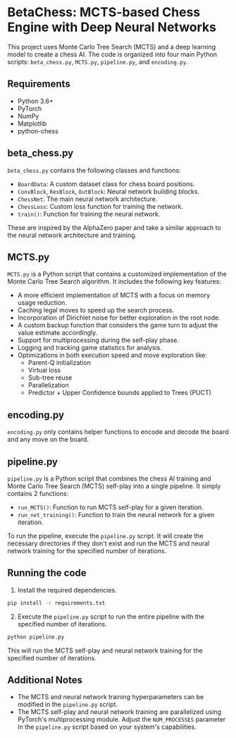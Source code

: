 # BetaChess: MCTS-based Chess Engine with Deep Neural Networks

This project uses Monte Carlo Tree Search (MCTS) and a deep learning model to create a chess AI. The code is organized into four main Python scripts: `beta_chess.py`, `MCTS.py`, `pipeline.py`, and `encoding.py`.

## Requirements

- Python 3.6+
- PyTorch
- NumPy
- Matplotlib
- python-chess

## beta_chess.py

`beta_chess.py` contains the following classes and functions:

- `BoardData`: A custom dataset class for chess board positions.
- `ConvBlock`, `ResBlock`, `OutBlock`: Neural network building blocks.
- `ChessNet`: The main neural network architecture.
- `ChessLoss`: Custom loss function for training the network.
- `train()`: Function for training the neural network.

These are inspired by the AlphaZero paper and take a similar approach to the neural network architecture and training.

## MCTS.py

`MCTS.py` is a Python script that contains a customized implementation of the Monte Carlo Tree Search algorithm. It includes the following key features:

- A more efficient implementation of MCTS with a focus on memory usage reduction.
- Caching legal moves to speed up the search process.
- Incorporation of Dirichlet noise for better exploration in the root node.
- A custom backup function that considers the game turn to adjust the value estimate accordingly.
- Support for multiprocessing during the self-play phase.
- Logging and tracking game statistics for analysis.
- Optimizations in both execution speed and move exploration like:
    - Parent-Q initialization
    - Virtual loss
    - Sub-tree reuse
    - Parallelization
    - Predictor + Upper Confidence bounds applied to Trees (PUCT)
    
## encoding.py
`encoding.py` only contains helper functions to encode and decode the board and any move on the board.

## pipeline.py

`pipeline.py` is a Python script that combines the chess AI training and Monte Carlo Tree Search (MCTS) self-play into a single pipeline. 
It simply contains 2 functions:

- `run_MCTS()`: Function to run MCTS self-play for a given iteration.
- `run_net_training()`: Function to train the neural network for a given iteration.

To run the pipeline, execute the `pipeline.py` script. It will create the necessary directories if they don't exist and run the MCTS and neural network training for the specified number of iterations.

## Running the code

1. Install the required dependencies.

```bash
pip install -r requirements.txt
```

2. Execute the `pipeline.py` script to run the entire pipeline with the specified number of iterations.

```bash
python pipeline.py
```

This will run the MCTS self-play and neural network training for the specified number of iterations.

## Additional Notes

- The MCTS and neural network training hyperparameters can be modified in the `pipeline.py` script.
- The MCTS self-play and neural network training are parallelized using PyTorch's multiprocessing module. Adjust the `NUM_PROCESSES` parameter in the `pipeline.py` script based on your system's capabilities.
